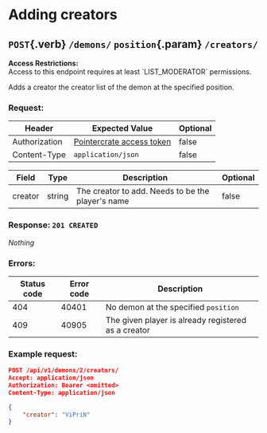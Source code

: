 <div class='panel fade js-scroll-anim' data-anim='fade'>

# Adding creators

## `POST`{.verb} `/demons/` `position`{.param} `/creators/`

<div class='info-yellow'>
<b>Access Restrictions:</b><br>
Access to this endpoint requires at least `LIST_MODERATOR` permissions.
</div>

Adds a creator the creator list of the demon at the specified position.

### Request:

| Header        | Expected Value                                             | Optional |
| ------------- | ---------------------------------------------------------- | -------- |
| Authorization | [Pointercrate access token](/documentation/#access-tokens) | false    |
| Content-Type  | `application/json`                                         | false    |

| Field   | Type   | Description                                       | Optional |
| ------- | ------ | ------------------------------------------------- | -------- |
| creator | string | The creator to add. Needs to be the player's name | false    |

### Response: `201 CREATED`

_Nothing_

### Errors:

| Status code | Error code | Description                                         |
| ----------- | ---------- | --------------------------------------------------- |
| 404         | 40401      | No demon at the specified `position`                |
| 409         | 40905      | The given player is already registered as a creator |

### Example request:

```json
POST /api/v1/demons/2/creators/
Accept: application/json
Authorization: Bearer <omitted>
Content-Type: application/json

{
    "creator": "ViPriN"
}
```

</div>
